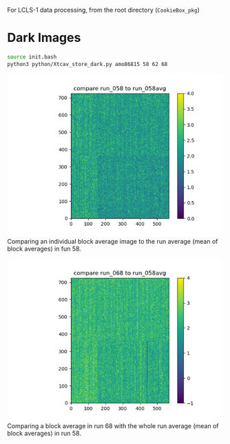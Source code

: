 For LCLS-1 data processing, from the root directory (`CookieBox_pkg`)

# Dark Images
```bash
source init.bash
python3 python/Xtcav_store_dark.py amo86815 58 62 68
```

![Compare Plot](./figures/compare58_58.png)  
Comparing an individual block average image to the run average (mean of block averages) in fun 58.  


![Comparison Plot](./figures/compare68_58.png)  
Comparing a block average in run 68 with the whole run average (mean of block averages) in run 58.  

